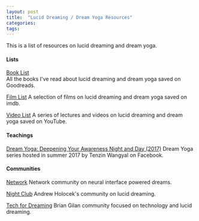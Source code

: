 ```yaml
---
layout: post
title:  "Lucid Dreaming / Dream Yoga Resources"
categories: 
tags:
---
```


This is a list of resources on lucid dreaming and dream yoga.

<h4>Lists</h4>

[Book List](https://www.goodreads.com/review/list/95737422-link-daniel?ref=nav_mybooks&shelf=dreams)
<br>
All the books I've read about lucid dreaming and dream yoga saved on Goodreads.

[Film List](https://www.imdb.com/list/ls083385013/)
A selection of films on lucid dreaming and dream yoga saved on imdb.

[Video List](https://www.youtube.com/playlist?list=PL3IOQtA2di8PQNdPo2_FVaBlhVkb5PUXM)
A series of lectures and videos on lucid dreaming and dream yoga saved on YouTube.

<h4>Teachings</h4>

[Dream Yoga: Deepening Your Awareness Night and Day (2017)](https://cybersangha.net/dream-yoga-deepening-your-awareness-night-and-day-teaching-series/)
Dream Yoga series hosted in summer 2017 by Tenzin Wangyal on Facebook.

<h4>Communities</h4>

[Network](https://network.com.de)
Network community on neural interface powered dreams.

[Night Club](https://community.nightclub.andrewholecek.com/latest)
Andrew Holocek's community on lucid dreaming.

[Tech for Dreaming](https://techfordreaming.com)
Brian Gilan community focused on technology and lucid dreaming.
